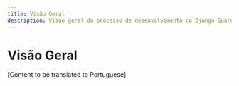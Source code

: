 ```yaml
---
title: Visão Geral
description: Visão geral do processo de desenvolvimento do Django Guardian
---
```


# Visão Geral

[Content to be translated to Portuguese]

<!-- This page content will be translated from the main English develop/overview.md -->
